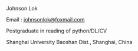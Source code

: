 Johnson Lok

Email : johnsonlok@foxmail.com

Postgraduate in reading of python/DL/CV

Shanghai University
Baoshan Dist., Shanghai, China
